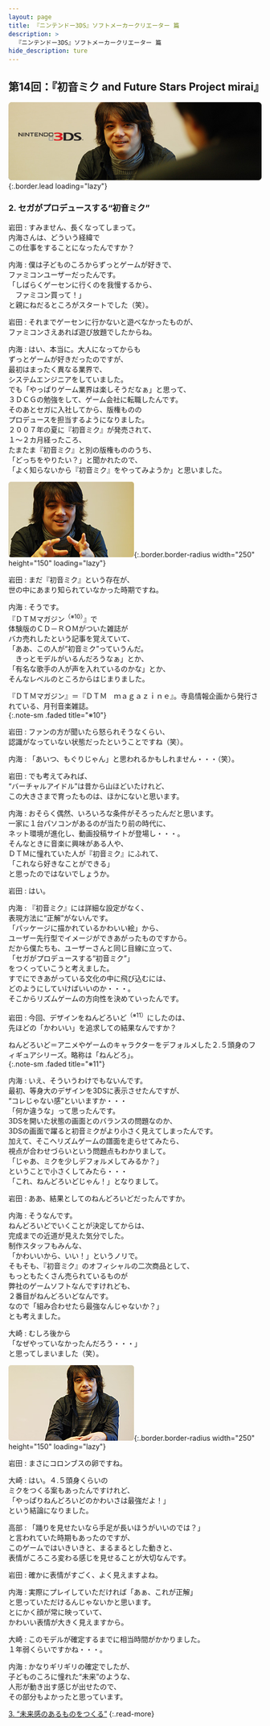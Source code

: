 ```yaml
---
layout: page
title: 『ニンテンドー3DS』ソフトメーカークリエーター 篇
description: >
  『ニンテンドー3DS』ソフトメーカークリエーター 篇
hide_description: ture
---
```


## 第14回：『初音ミク and Future Stars Project mirai』

![](/others/interviews/jp/3ds/creators/vol1/img/mainvisual2.jpg){:.border.lead loading="lazy"}

### 2. セガがプロデュースする“初音ミク”

岩田
: すみません、長くなってしまって。<br>内海さんは、どういう経緯で<br>この仕事をすることになったんですか？

内海
: 僕は子どものころからずっとゲームが好きで、<br>ファミコンユーザーだったんです。<br>「しばらくゲーセンに行くのを我慢するから、<br>　ファミコン買って！」<br>と親にねだるところがスタートでした（笑）。

岩田
: それまでゲーセンに行かないと遊べなかったものが、<br>ファミコンさえあれば遊び放題でしたからね。

内海
: はい、本当に。大人になってからも<br>ずっとゲームが好きだったのですが、<br>最初はまったく異なる業界で、<br>システムエンジニアをしていました。<br>でも「やっぱりゲーム業界は楽しそうだなぁ」と思って、<br>３ＤＣＧの勉強をして、ゲーム会社に転職したんです。<br>そのあとセガに入社してから、版権ものの<br>プロデュースを担当するようになりました。<br>２００７年の夏に『初音ミク』が発売されて、<br>１～２カ月経ったころ、<br>たまたま『初音ミク』と別の版権もののうち、<br>「どっちをやりたい？」と聞かれたので、<br>「よく知らないから『初音ミク』をやってみようか」と思いました。

![](/others/interviews/jp/3ds/creators/vol1/img/photo5.jpg){:.border.border-radius width="250" height="150" loading="lazy"}

岩田
: まだ『初音ミク』という存在が、<br>世の中にあまり知られていなかった時期ですね。

内海
: そうです。<br>『ＤＴＭマガジン<sup>（※10）</sup>』で<br>体験版のＣＤ－ＲＯＭがついた雑誌が<br>バカ売れしたという記事を覚えていて、<br>「ああ、この人が“初音ミク”っていうんだ。<br>　きっとモデルがいるんだろうなぁ」とか、<br>「有名な歌手の人が声を入れているのかな」とか、<br>そんなレベルのところからはじまりました。

『ＤＴＭマガジン』＝『ＤＴＭ　ｍａｇａｚｉｎｅ』。寺島情報企画から発行されている、月刊音楽雑誌。              
{:.note-sm .faded title="※10"}

岩田
: ファンの方が聞いたら怒られそうなくらい、<br>認識がなっていない状態だったということですね（笑）。

内海
: 「あいつ、もぐりじゃん」と思われるかもしれません・・・（笑）。

岩田
: でも考えてみれば、<br>“バーチャルアイドル”は昔から山ほどいたけれど、<br>この大きさまで育ったものは、ほかにないと思います。

内海
: おそらく偶然、いろいろな条件がそろったんだと思います。<br>一家に１台パソコンがあるのが当たり前の時代に、<br>ネット環境が進化し、動画投稿サイトが登場し・・・。<br>そんなときに音楽に興味がある人や、<br>ＤＴＭに憧れていた人が『初音ミク』にふれて、<br>「これなら好きなことができる」<br>と思ったのではないでしょうか。

岩田
: はい。

内海
: 『初音ミク』には詳細な設定がなく、<br>表現方法に“正解”がないんです。<br>「パッケージに描かれているかわいい絵」から、<br>ユーザー先行型でイメージができあがったものですから。<br>だから僕たちも、ユーザーさんと同じ目線に立って、<br>「セガがプロデュースする“初音ミク”」<br>をつくっていこうと考えました。<br>すでにできあがっている文化の中に飛び込むには、<br>どのようにしていけばいいのか・・・。<br>そこからリズムゲームの方向性を決めていったんです。

岩田
: 今回、デザインをねんどろいど<sup>（※11）</sup>にしたのは、<br>先ほどの「かわいい」を追求しての結果なんですか？

ねんどろいど＝アニメやゲームのキャラクターをデフォルメした２.５頭身のフィギュアシリーズ。略称は「ねんどろ」。              
{:.note-sm .faded title="※11"}

内海
: いえ、そういうわけでもないんです。<br>最初、等身大のデザインを3DSに表示させたんですが、<br>“コレじゃない感”といいますか・・・<br>「何か違うな」って思ったんです。<br>3DSを開いた状態の画面とのバランスの問題なのか、<br>3DSの画面で躍ると初音ミクがより小さく見えてしまったんです。<br>加えて、そこへリズムゲームの譜面を走らせてみたら、<br>視点が合わせづらいという問題点もわかりまして。<br>「じゃあ、ミクを少しデフォルメしてみるか？」<br>ということで小さくしてみたら・・・<br>「これ、ねんどろいどじゃん！」となりまして。

岩田
: ああ、結果としてのねんどろいどだったんですか。

内海
: そうなんです。<br>ねんどろいどでいくことが決定してからは、<br>完成までの近道が見えた気分でした。<br>制作スタッフもみんな、<br>「かわいいから、いい！」というノリで。<br>そもそも、『初音ミク』のオフィシャルの二次商品として、<br>もっともたくさん売られているものが<br>弊社のゲームソフトなんですけれども、<br>２番目がねんどろいどなんです。<br>なので「組み合わせたら最強なんじゃないか？」<br>とも考えました。

大崎
: むしろ後から<br>「なぜやっていなかったんだろう・・・」<br>と思ってしまいました（笑）。

![](/others/interviews/jp/3ds/creators/vol1/img/photo6.jpg){:.border.border-radius width="250" height="150" loading="lazy"}

岩田
: まさにコロンブスの卵ですね。

大崎
: はい。４.５頭身くらいの<br>ミクをつくる案もあったんですけれど、<br>「やっぱりねんどろいどのかわいさは最強だよ！」<br>という結論になりました。

高部
: 「踊りを見せたいなら手足が長いほうがいいのでは？」<br>と言われていた時期もあったのですが、<br>このゲームではいきいきと、まるまるとした動きと、<br>表情がころころ変わる感じを見せることが大切なんです。

岩田
: 確かに表情がすごく、よく見えますよね。

内海
: 実際にプレイしていただければ「あぁ、これが正解」<br>と思っていただけるんじゃないかと思います。<br>とにかく顔が常に映っていて、<br>かわいい表情が大きく見えますから。

大崎
: このモデルが確定するまでに相当時間がかかりました。<br>１年弱くらいですかね・・・。

内海
: かなりギリギリの確定でしたが、<br>子どものころに憧れた“未来”のような、<br>人形が動き出す感じが出せたので、<br>その部分もよかったと思っています。

[3. “未来感のあるものをつくる”](3.md)
{:.read-more}

